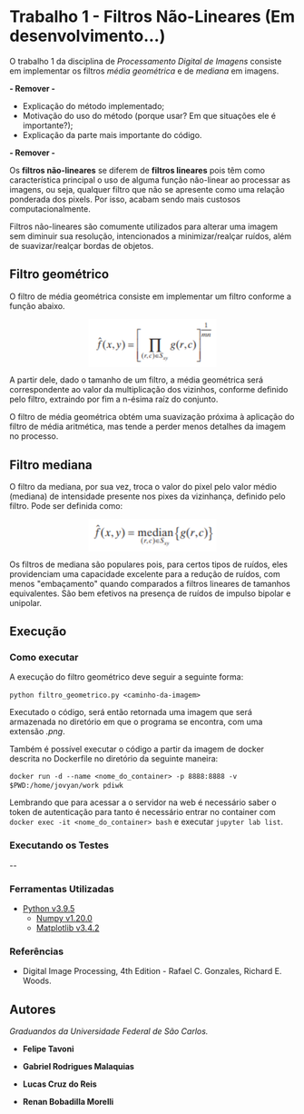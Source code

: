 # Trabalho 1 - Filtros Não-Lineares (Em desenvolvimento...)

O trabalho 1 da disciplina de *Processamento Digital de Imagens* consiste em implementar os filtros *média geométrica* e de *mediana* em imagens.

**- Remover -**

- Explicação do método implementado;
- Motivação do uso do método (porque usar? Em que situações ele é importante?);
- Explicação da parte mais importante do código.

**- Remover -**

Os **filtros não-lineares** se diferem de **filtros lineares** pois têm como característica principal o uso de alguma função não-linear ao processar as imagens, ou seja, qualquer filtro que não se apresente como uma relação ponderada dos pixels. Por isso, acabam sendo mais custosos computacionalmente.

Filtros não-lineares são comumente utilizados para alterar uma imagem sem diminuir sua resolução, intencionados a minimizar/realçar ruídos, além de suavizar/realçar bordas de objetos.

## Filtro geométrico

O filtro de média geométrica consiste em implementar um filtro conforme a função abaixo.

<img src=".\images\MediaGeom.png" alt="Média Geométrica" width="45%" style="display: block; margin: auto;">

A partir dele, dado o tamanho de um filtro, a média geométrica será correspondente ao valor da multiplicação dos vizinhos, conforme definido pelo filtro, extraindo por fim a n-ésima raíz do conjunto. 

O filtro de média geométrica obtém uma suavização próxima à aplicação do filtro de média aritmética, mas tende a perder menos detalhes da imagem no processo.

## Filtro mediana

O filtro da mediana, por sua vez, troca o valor do pixel pelo valor médio (mediana) de intensidade presente nos pixes da vizinhança, definido pelo filtro. Pode ser definida como:

<img src=".\images\Mediana.png" alt="Média Geométrica" width="45%" style="display: block; margin: auto;">

Os filtros de mediana são populares pois, para certos tipos de ruídos, eles providenciam uma capacidade excelente para a redução de ruídos, com menos "embaçamento" quando comparados a filtros lineares de tamanhos equivalentes. São bem efetivos na presença de ruídos de impulso bipolar e unipolar.

## Execução

### Como executar

A execução do filtro geométrico deve seguir a seguinte forma:

`python filtro_geometrico.py <caminho-da-imagem>`

Executado o código, será então retornada uma imagem que será armazenada no diretório em que o programa se encontra, com uma extensão *.png*.

Também é possível executar o código a partir da imagem de docker descrita no
Dockerfile no diretório da seguinte maneira:

```
docker run -d --name <nome_do_container> -p 8888:8888 -v $PWD:/home/jovyan/work pdiwk
```

Lembrando que para acessar a o servidor na web é necessário saber o token de
autenticação para tanto é necessário entrar no container com `docker exec -it
<nome_do_container> bash` e executar `jupyter lab list`.

### Executando os Testes

--

### Ferramentas Utilizadas

- [Python v3.9.5](https://www.python.org/)
    - [Numpy v1.20.0](https://numpy.org/)
    - [Matplotlib v3.4.2](https://matplotlib.org/)

### Referências

- Digital Image Processing, 4th Edition - Rafael C. Gonzales, Richard E. Woods.

## Autores

*Graduandos da Universidade Federal de São Carlos.*

- **Felipe Tavoni**

- **Gabriel Rodrigues Malaquias**

- **Lucas Cruz do Reis**

- **Renan Bobadilla Morelli**
